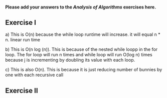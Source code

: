 #### Please add your answers to the **_Analysis of Algorithms_** exercises here.

## Exercise I

a) This is O(n) because the while loop runtime will increase. it will equal n \* n. linear run time

b) This is O(n log (n)). This is because of the nested while loopp in the for loop. The for loop will run n times and while loop will run O(log n) times because j is incrementing by doubling its value with each loop.

c) This is also O(n). This is because it is just reducing number of bunnies by one with each recursive call

## Exercise II
